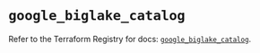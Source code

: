 # `google_biglake_catalog`

Refer to the Terraform Registry for docs: [`google_biglake_catalog`](https://registry.terraform.io/providers/hashicorp/google/5.32.0/docs/resources/biglake_catalog).
